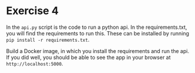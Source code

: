 # Exercise 4

In the `api.py` script is the code to run a python api. In the requirements.txt, you will find the requirements to run this. These can be installed by running `pip install -r requirements.txt`. 

Build a Docker image, in which you install the requirements and run the api. If you did well, you should be able to see the app in your browser at` http://localhost:5000`.

